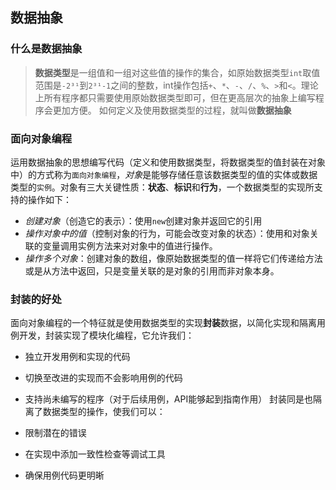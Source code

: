 ## 数据抽象 ##

### 什么是数据抽象 ###

> **数据类型**是一组值和一组对这些值的操作的集合，如原始数据类型`int`取值范围是`-2³¹`到`2³¹-1`之间的整数，int操作包括`+`、`*`、`-`、`/`、`%`、`>`和`<`。理论上所有程序都只需要使用原始数据类型即可，但在更高层次的抽象上编写程序会更加方便。
> 如何定义及使用数据类型的过程，就叫做**数据抽象**

### 面向对象编程 ###

运用数据抽象的思想编写代码（定义和使用数据类型，将数据类型的值封装在对象中）的方式称为`面向对象编程`，*对象*是能够存储任意该数据类型的值的实体或数据类型的`实例`。对象有三大关键性质：**状态**、**标识**和**行为**，一个数据类型的实现所支持的操作如下：

- *创建对象*（创造它的表示）：使用`new`创建对象并返回它的引用
- *操作对象中的值*（控制对象的行为，可能会改变对象的状态）：使用和对象关联的变量调用实例方法来对对象中的值进行操作。
- *操作多个对象*：创建对象的数组，像原始数据类型的值一样将它们传递给方法或是从方法中返回，只是变量关联的是对象的引用而非对象本身。

### 封装的好处 ###

面向对象编程的一个特征就是使用数据类型的实现**封装**数据，以简化实现和隔离用例开发，封装实现了模块化编程，它允许我们：

- 独立开发用例和实现的代码
- 切换至改进的实现而不会影响用例的代码
- 支持尚未编写的程序（对于后续用例，API能够起到指南作用）
封装同是也隔离了数据类型的操作，使我们可以：

- 限制潜在的错误
- 在实现中添加一致性检查等调试工具
- 确保用例代码更明晰